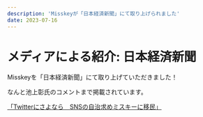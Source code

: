 ```yaml
---
description: 'Misskeyが「日本経済新聞」にて取り上げられました'
date: 2023-07-16
---
```


# メディアによる紹介: 日本経済新聞

Misskeyを「日本経済新聞」にて取り上げていただきました！

なんと池上彰氏のコメントまで掲載されています。

[「Twitterにさよなら　SNSの自治求めミスキーに移民」](https://www.nikkei.com/article/DGXZQOCB034P20T00C23A7000000/)

